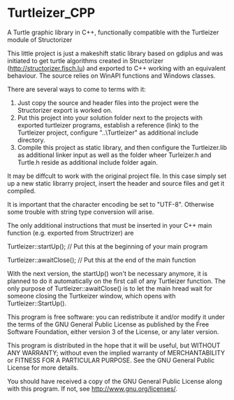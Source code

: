# Turtleizer_CPP
A Turtle graphic library in C++, functionally compatible with the Turtleizer module of Structorizer

This little project is just a makeshift static library based on gdiplus and was initiated to get turtle algorithms created in Structorizer (http://structorizer.fisch.lu) and exported to C++ working with an equivalent behaviour. The source relies on WinAPI functions and Windows classes.

There are several ways to come to terms with it:
1. Just copy the source and header files into the project were the Structorizer export is worked on.
2. Put this project into your solution folder next to the projects with exported turtleizer programs, establish a reference (link) to the Turtleizer project, configure "..\Turtleizer" as additional include directory.
3. Compile this project as static library, and then configure the Turtleizer.lib as additional linker input as well as the folder wheer Turleizer.h and Turtle.h reside as additional include folder again.

It may be diffcult to work with the original project file. In this case simply set up a new static librarry project, insert the header and source files and get it compiled.

It is important that the character encoding be set to "UTF-8". Otherwise some trouble with string type conversion will arise.

The only additional instructions that must be inserted in your C++ main function (e.g. exported from Structrizer) are

  Turtleizer::startUp();  // Put this at the beginning of your main program

  Turtleizer::awaitClose(); // Put this at the end of the main function

With the next version, the startUp() won't be necessary anymore, it is planned to do it automatically on the first call of any Turtleizer function.
The only purpose of Turtleizer::awaitClose() is to let the main hread wait for someone closing the Turtkeizer window, which opens with Turtleizer::StartUp().

This program is free software: you can redistribute it and/or modify it under the terms of the GNU General Public License as published by the Free Software Foundation, either version 3 of the License, or any later version.

This program is distributed in the hope that it will be useful, but WITHOUT ANY WARRANTY; without even the implied warranty of MERCHANTABILITY or FITNESS FOR A PARTICULAR PURPOSE. See the GNU General Public License for more details.

You should have received a copy of the GNU General Public License along with this program. If not, see <http://www.gnu.org/licenses/>.
